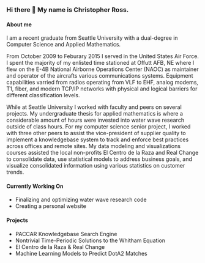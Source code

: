 ### Hi there 👋 My name is Christopher Ross.

#### About me
I am a recent graduate from Seattle University with a dual-degree in Computer Science and Applied Mathematics.

From October 2009 to Feburary 2015 I served in the United States Air Force. I spent the majority of my enlisted time stationed at Offutt AFB, NE where I flew on the E-4B National Airborne Operations Center (NAOC) as maintainer and operator of the aircrafts various communications systems. Equipment capabilities varried from radios operating from VLF to EHF, analog modems, T1, fiber, and modern TCP/IP networks with physical and logical barriers for different classification levels.

While at Seattle University I worked with faculty and peers on several projects. My undergraduate thesis for applied mathematics is where a considerable amount of hours were invested into water wave research outside of class hours. For my computer science senior project, I worked with three other peers to assist the vice-president of supplier quality to implement a knowledgebase system to track and enforce best practices across offices and remote sites. My data modeling and visualizations courses assisted the local non-profits El Centro de la Raza and Real Change to consolidate data, use statistical models to address business goals, and visualize consolidated information using various statistics on customer trends.

#### Currently Working On
- Finalizing and optimizing water wave research code
- Creating a personal website

#### Projects
- PACCAR Knowledgebase Search Engine
- Nontrivial Time-Periodic Solutions to the Whitham Equation
- El Centro de la Raza & Real Change
- Machine Learning Models to Predict DotA2 Matches
